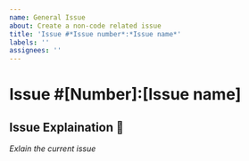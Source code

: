 ```yaml
---
name: General Issue
about: Create a non-code related issue
title: 'Issue #*Issue number*:*Issue name*'
labels: ''
assignees: ''
---
```


# Issue #[Number]:[Issue name]

## Issue Explaination 📝 

*Exlain the current issue*

